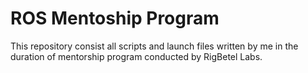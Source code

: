 # ROS Mentoship Program
 This repository consist all scripts and launch files written by me in the duration of mentorship program conducted by RigBetel Labs.
